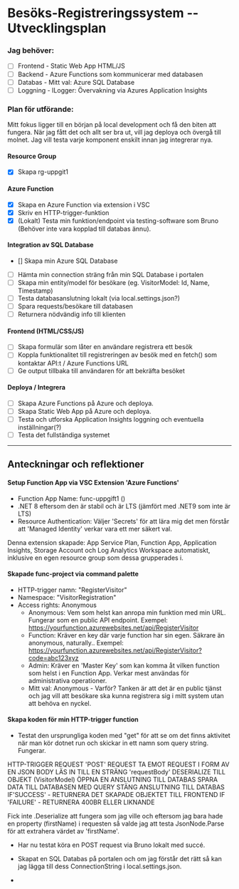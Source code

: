 # Besöks-Registreringssystem -- Utvecklingsplan

### Jag behöver:

- [ ] Frontend - Static Web App HTML/JS
- [ ] Backend - Azure Functions som kommunicerar med databasen
- [ ] Databas - Mitt val: Azure SQL Database
- [ ] Loggning - ILogger: Övervakning via Azures Application Insights

### Plan för utförande:

Mitt fokus ligger till en början på local development och få den biten att fungera. När jag fått det och allt ser bra ut, vill jag deploya och övergå till molnet. Jag vill testa varje komponent enskilt innan jag integrerar nya.

#### Resource Group

- [x] Skapa rg-uppgit1

#### Azure Function

- [x] Skapa en Azure Function via extension i VSC
- [x] Skriv en HTTP-trigger-funktion
- [x] (Lokalt) Testa min funktion/endpoint via testing-software som Bruno (Behöver inte vara kopplad till databas ännu).

#### Integration av SQL Database

- [] Skapa min Azure SQL Database
- [ ] Hämta min connection sträng från min SQL Database i portalen
- [ ] Skapa min entity/model för besökare (eg. VisitorModel: Id, Name, Timestamp)
- [ ] Testa databasanslutning lokalt (via local.settings.json?)
- [ ] Spara requests/besökare till databasen
- [ ] Returnera nödvändig info till klienten

#### Frontend (HTML/CSS/JS)

- [ ] Skapa formulär som låter en användare registrera ett besök
- [ ] Koppla funktionalitet till registreringen av besök med en fetch() som kontaktar API:t / Azure Functions URL
- [ ] Ge output tillbaka till användaren för att bekräfta besöket

#### Deploya / Integrera

- [ ] Skapa Azure Functions på Azure och deploya.
- [ ] Skapa Static Web App på Azure och deploya.
- [ ] Testa och utforska Application Insights loggning och eventuella inställningar(?)
- [ ] Testa det fullständiga systemet

---

## Anteckningar och reflektioner

#### Setup Function App via VSC Extension 'Azure Functions'

- Function App Name: func-uppgift1 ()
- .NET 8 eftersom den är stabil och är LTS (jämfört med .NET9 som inte är LTS)
- Resource Authentication: Väljer 'Secrets' för att lära mig det men förstår att 'Managed Identity' verkar vara ett mer säkert val.

Denna extension skapade:
App Service Plan, Function App, Application Insights, Storage Account och Log Analytics Workspace automatiskt, inklusive en egen resource group som dessa grupperades i.

#### Skapade func-project via command palette

- HTTP-trigger namn: "RegisterVisitor"
- Namespace: "VisitorRegistration"
- Access rights: Anonymous
  - Anonymous: Vem som helst kan anropa min funktion med min URL. Fungerar som en public API endpoint.
    Exempel: https://yourfunction.azurewebsites.net/api/RegisterVisitor
  - Function: Kräver en key där varje function har sin egen. Säkrare än anonymous, naturally..
    Exempel: https://yourfunction.azurewebsites.net/api/RegisterVisitor?code=abc123xyz
  - Admin: Kräver en 'Master Key' som kan komma åt vilken function som helst i en Function App. Verkar mest användas för administrativa operationer.
  - Mitt val: Anonymous - Varför? Tanken är att det är en public tjänst och jag vill att besökare ska kunna registrera sig i mitt system utan att behöva en nyckel.

#### Skapa koden för min HTTP-trigger function

- Testat den ursprungliga koden med "get" för att se om det finns aktivitet när man kör dotnet run och skickar in ett namn som query string. Fungerar.

HTTP-TRIGGER REQUEST
'POST' REQUEST
TA EMOT REQUEST I FORM AV EN JSON BODY
LÄS IN TILL EN STRÄNG 'requestBody'
DESERIALIZE TILL OBJEKT (VisitorModel)
ÖPPNA EN ANSLUTNING TILL DATABAS
SPARA DATA TILL DATABASEN MED QUERY
STÄNG ANSLUTNING TILL DATABAS
IF'SUCCESS' - RETURNERA DET SKAPADE OBJEKTET TILL FRONTEND
IF 'FAILURE' - RETURNERA 400BR ELLER LIKNANDE

Fick inte .Deserialize att fungera som jag ville och eftersom jag bara hade en property (firstName) i requesten så valde jag att testa JsonNode.Parse för att extrahera värdet av 'firstName'.

- Har nu testat köra en POST request via Bruno lokalt med succé.

- Skapat en SQL Databas på portalen och om jag förstår det rätt så kan jag lägga till dess ConnectionString i local.settings.json.

-
